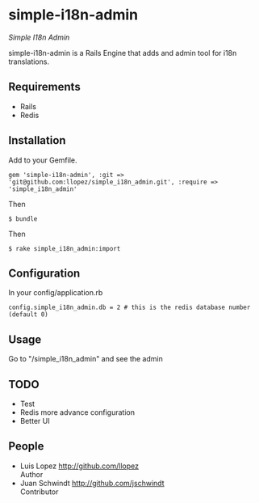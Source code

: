 simple-i18n-admin
==============================================================================

*Simple I18n Admin*

simple-i18n-admin is a Rails Engine that adds and admin tool for i18n translations.

Requirements
------------------------------------------------------------------------------

  * Rails
  * Redis

Installation
------------------------------------------------------------------------------

Add to your Gemfile.

    gem 'simple-i18n-admin', :git => 'git@github.com:llopez/simple_i18n_admin.git', :require => 'simple_i18n_admin'

Then

    $ bundle
    
Then

    $ rake simple_i18n_admin:import

Configuration
------------------------------------------------------------------------------

In your config/application.rb

    config.simple_i18n_admin.db = 2 # this is the redis database number (default 0)

Usage
------------------------------------------------------------------------------

Go to "/simple_i18n_admin" and see the admin

TODO
------------------------------------------------------------------------------

  * Test
  * Redis more advance configuration
  * Better UI

People
------------------------------------------------------------------------------

  * Luis Lopez <http://github.com/llopez>  
    Author
  * Juan Schwindt <http://github.com/jschwindt>  
    Contributor    
